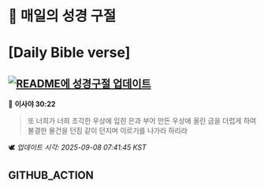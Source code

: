 # 🙏 매일의 성경 구절
# [Daily Bible verse]
## [![README에 성경구절 업데이트](https://github.com/DONGSUKA/first_test/actions/workflows/update-readme-bible.yml/badge.svg)](https://github.com/DONGSUKA/first_test/actions/workflows/update-readme-bible.yml)
<!-- START_BIBLE_VERSE -->
📖 **이사야 30:22**
> 또 너희가 너희 조각한 우상에 입힌 은과 부어 만든 우상에 올린 금을 더럽게 하여 불결한 물건을 던짐 같이 던지며 이르기를 나가라 하리라

🕊️ _업데이트 시각: 2025-09-08 07:41:45 KST_
  <!-- END_BIBLE_VERSE -->
## GITHUB_ACTION
